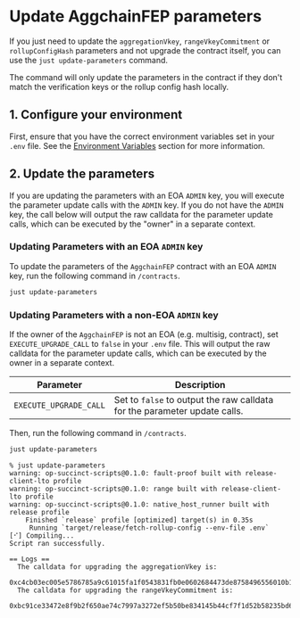 # Update AggchainFEP parameters

If you just need to update the `aggregationVkey`, `rangeVkeyCommitment` or `rollupConfigHash` parameters and not upgrade the contract itself, you can use the `just update-parameters` command.

The command will only update the parameters in the contract if they don't match the verification keys or the rollup config hash locally.

## 1. Configure your environment

First, ensure that you have the correct environment variables set in your `.env` file. See the [Environment Variables](./environment.md) section for more information.

## 2. Update the parameters

If you are updating the parameters with an EOA `ADMIN` key, you will execute the parameter update calls with the `ADMIN` key. If you do not have the `ADMIN` key, the call below will output the raw calldata for the parameter update calls, which can be executed by the "owner" in a separate context.

### Updating Parameters with an EOA `ADMIN` key

To update the parameters of the `AggchainFEP` contract with an EOA `ADMIN` key, run the following command in `/contracts`.

```bash
just update-parameters
```

### Updating Parameters with a non-EOA `ADMIN` key

If the owner of the `AggchainFEP` is not an EOA (e.g. multisig, contract), set `EXECUTE_UPGRADE_CALL` to `false` in your `.env` file. This will output the raw calldata for the parameter update calls, which can be executed by the owner in a separate context.

| Parameter | Description |
|-----------|-------------|
| `EXECUTE_UPGRADE_CALL` | Set to `false` to output the raw calldata for the parameter update calls. |

Then, run the following command in `/contracts`.

```bash
just update-parameters
```

```shell
% just update-parameters
warning: op-succinct-scripts@0.1.0: fault-proof built with release-client-lto profile
warning: op-succinct-scripts@0.1.0: range built with release-client-lto profile
warning: op-succinct-scripts@0.1.0: native_host_runner built with release profile
    Finished `release` profile [optimized] target(s) in 0.35s
     Running `target/release/fetch-rollup-config --env-file .env`
[⠊] Compiling...
Script ran successfully.

== Logs ==
  The calldata for upgrading the aggregationVkey is:
  0xc4cb03ec005e5786785a9c61015fa1f0543831fb0e0602684473de8758496556010b1d08
  The calldata for upgrading the rangeVkeyCommitment is:
  0xbc91ce33472e8f9b2f650ae74c7997a3272ef5b50be834145b44cf7f1d52b58235bd6018
```
